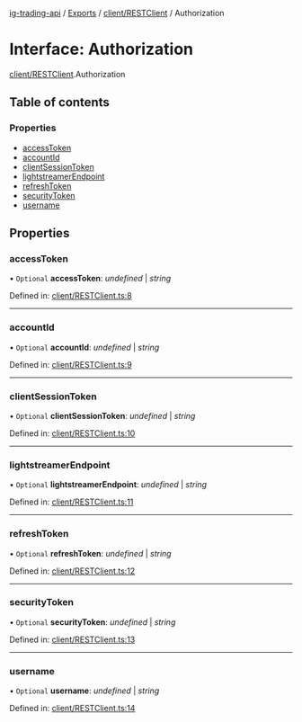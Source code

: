 [ig-trading-api](../README.md) / [Exports](../modules.md) / [client/RESTClient](../modules/client_restclient.md) / Authorization

# Interface: Authorization

[client/RESTClient](../modules/client_restclient.md).Authorization

## Table of contents

### Properties

- [accessToken](client_restclient.authorization.md#accesstoken)
- [accountId](client_restclient.authorization.md#accountid)
- [clientSessionToken](client_restclient.authorization.md#clientsessiontoken)
- [lightstreamerEndpoint](client_restclient.authorization.md#lightstreamerendpoint)
- [refreshToken](client_restclient.authorization.md#refreshtoken)
- [securityToken](client_restclient.authorization.md#securitytoken)
- [username](client_restclient.authorization.md#username)

## Properties

### accessToken

• `Optional` **accessToken**: _undefined_ \| _string_

Defined in: [client/RESTClient.ts:8](https://github.com/bennycode/ig-trading-api/blob/bea509e/src/client/RESTClient.ts#L8)

---

### accountId

• `Optional` **accountId**: _undefined_ \| _string_

Defined in: [client/RESTClient.ts:9](https://github.com/bennycode/ig-trading-api/blob/bea509e/src/client/RESTClient.ts#L9)

---

### clientSessionToken

• `Optional` **clientSessionToken**: _undefined_ \| _string_

Defined in: [client/RESTClient.ts:10](https://github.com/bennycode/ig-trading-api/blob/bea509e/src/client/RESTClient.ts#L10)

---

### lightstreamerEndpoint

• `Optional` **lightstreamerEndpoint**: _undefined_ \| _string_

Defined in: [client/RESTClient.ts:11](https://github.com/bennycode/ig-trading-api/blob/bea509e/src/client/RESTClient.ts#L11)

---

### refreshToken

• `Optional` **refreshToken**: _undefined_ \| _string_

Defined in: [client/RESTClient.ts:12](https://github.com/bennycode/ig-trading-api/blob/bea509e/src/client/RESTClient.ts#L12)

---

### securityToken

• `Optional` **securityToken**: _undefined_ \| _string_

Defined in: [client/RESTClient.ts:13](https://github.com/bennycode/ig-trading-api/blob/bea509e/src/client/RESTClient.ts#L13)

---

### username

• `Optional` **username**: _undefined_ \| _string_

Defined in: [client/RESTClient.ts:14](https://github.com/bennycode/ig-trading-api/blob/bea509e/src/client/RESTClient.ts#L14)
